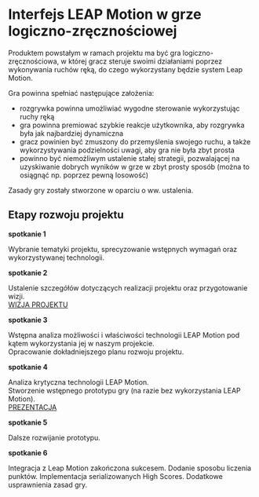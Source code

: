 Interfejs LEAP Motion w grze logiczno-zręcznościowej 
===

Produktem powstałym w ramach projektu ma być gra logiczno-zręcznościowa, w której gracz steruje swoimi działaniami poprzez wykonywania ruchów ręką, do czego wykorzystany będzie system Leap Motion.

Gra powinna spełniać następujące założenia:
*   rozgrywka powinna umożliwiać wygodne sterowanie wykorzystując ruchy ręką
*   gra powinna premiować szybkie reakcje użytkownika, aby rozgrywka była jak najbardziej dynamiczna
*   gracz powinien być zmuszony do przemyślenia swojego ruchu, a także wykorzystywania podzielności uwagi, aby gra nie była zbyt prosta
*   powinno być niemożliwym ustalenie stałej strategii, pozwalającej na uzyskiwanie dobrych wyników w grze w zbyt prosty sposób (można to osiągnąć np. poprzez pewną losowość)

Zasady gry zostały stworzone w oparciu o ww. ustalenia.

Etapy rozwoju projektu
---

**spotkanie 1**

Wybranie tematyki projektu, sprecyzowanie wstępnych wymagań oraz wykorzystywanej technologii.

**spotkanie 2**

Ustalenie szczegółów dotyczących realizacji projektu oraz przygotowanie wizji.  
[WIZJA PROJEKTU](https://github.com/tennlos/LMG/blob/master/doc/wizja.pdf?raw=true)

**spotkanie 3**

Wstępna analiza możliwości i właściwości technologii LEAP Motion pod kątem wykorzystania jej w naszym projekcie.  
Opracowanie dokładniejszego planu rozwoju projektu.

**spotkanie 4**

Analiza krytyczna technologii LEAP Motion.  
Stworzenie wstępnego prototypu gry (na razie bez wykorzystania LEAP Motion).  
[PREZENTACJA](https://github.com/tennlos/LMG/blob/master/doc/prezentacja.pdf?raw=true)

**spotkanie 5**

Dalsze rozwijanie prototypu.

**spotkanie 6**

Integracja z Leap Motion zakończona sukcesem. Dodanie sposobu liczenia punktów. Implementacja serializowanych High Scores.
Dodatkowe usprawnienia zasad gry.
